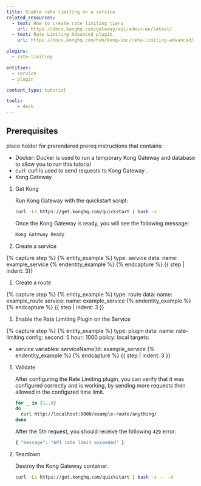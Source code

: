 ```yaml
---
title: Enable rate limiting on a service
related_resources:
  - text: How to create rate limiting tiers
    url: https://docs.konghq.com/gateway/api/admin-ee/latest/
  - text: Rate Limiting Advanced plugin
    url: https://docs.konghq.com/hub/kong-inc/rate-limiting-advanced/

plugins:
  - rate-limiting

entities: 
  - service
  - plugin

content_type: tutorial

tools:
    - deck
---
```


## Prerequisites 

place holder for prerendered prereq instructions that contains: 

* Docker: Docker is used to run a temporary Kong Gateway and database to allow you to run this tutorial
* curl: curl is used to send requests to Kong Gateway . 
* Kong Gateway


1. Get Kong

    Run Kong Gateway with the quickstart script:
    ```bash
    curl -Ls https://get.konghq.com/quickstart | bash -s
    ```

    Once the Kong Gateway is ready, you will see the following message:

    ```bash
    Kong Gateway Ready 
    ```

1. Create a service 

{% capture step %}
{% entity_example %}
 type: service
 data:
   name: example_service
{% endentity_example %}
{% endcapture %}
{{ step | indent: 3}}

1. Create a route 

{% capture step %}
{% entity_example %}
type: route
data:
  name: example_route
  service:
    name: example_service
{% endentity_example %}
{% endcapture %}
{{ step | indent: 3 }}

1. Enable the Rate Limiting Plugin on the Service

{% capture step %}
{% entity_example %}
type: plugin
data:
  name: rate-limiting
  config:
    second: 5
    hour: 1000
    policy: local
targets:
  - service
variables: 
    serviceName|Id: example_service
{% endentity_example %}
{% endcapture %}
{{ step | indent: 3 }}

1. Validate

   After configuring the Rate Limiting plugin, you can verify that it was configured correctly and is working, by sending more requests then allowed in the configured time limit.
   ```bash
   for _ in {1..6}
   do
     curl http://localhost:8000/example-route/anything/
   done
   ```
   After the 5th request, you should receive the following `429` error:

   ```bash
   { "message": "API rate limit exceeded" }
   ```

1. Teardown

   Destroy the Kong Gateway container.

   ```bash
   curl -Ls https://get.konghq.com/quickstart | bash -s -- -d
   ```

